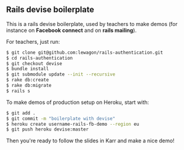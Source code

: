## Rails devise boilerplate

This is a rails devise boilerplate, used by teachers to make demos (for instance on **Facebook connect** and on **rails mailing**). 
 
For teachers, just run:

```bash
$ git clone git@github.com:lewagon/rails-authentication.git
$ cd rails-authentication
$ git checkout devise
$ bundle install
$ git submodule update --init --recursive
$ rake db:create
$ rake db:migrate
$ rails s
```

To make demos of production setup on Heroku, start with:

```bash
$ git add . 
$ git commit -m "boilerplate with devise"
$ heroku create username-rails-fb-demo --region eu
$ git push heroku devise:master
```

Then you're ready to follow the slides in Karr and make a nice demo!
